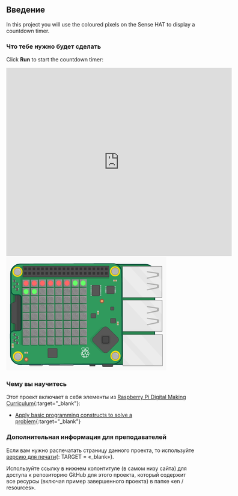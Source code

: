 ## Введение

In this project you will use the coloured pixels on the Sense HAT to display a countdown timer.

### Что тебе нужно будет сделать

Click **Run** to start the countdown timer:

<div class="trinket">
  <iframe src="https://trinket.io/embed/python/dfdfcc6814?outputOnly=true&start=result" width="600" height="500" frameborder="0" marginwidth="0" marginheight="0" allowfullscreen mark="crwd-mark">
</iframe> <img src="images/timer-final.png" />
</div>

### Чему вы научитесь

Этот проект включает в себя элементы из [Raspberry Pi Digital Making Curriculum](http://rpf.io/curriculum){:target="_blank"}:

+ [Apply basic programming constructs to solve a problem](https://www.raspberrypi.org/curriculum/programming/builder){:target="_blank"}

### Дополнительная информация для преподавателей

Если вам нужно распечатать страницу данного проекта, то используйте [версию для печати](https://projects.raspberrypi.org/en/projects/countdown-timer/print){: TARGET = «_blank»}.

Используйте ссылку в нижнем колонтитуле (в самом низу сайта) для доступа к репозиторию GitHub для этого проекта, который содержит все ресурсы (включая пример завершенного проекта) в папке «en / resources».